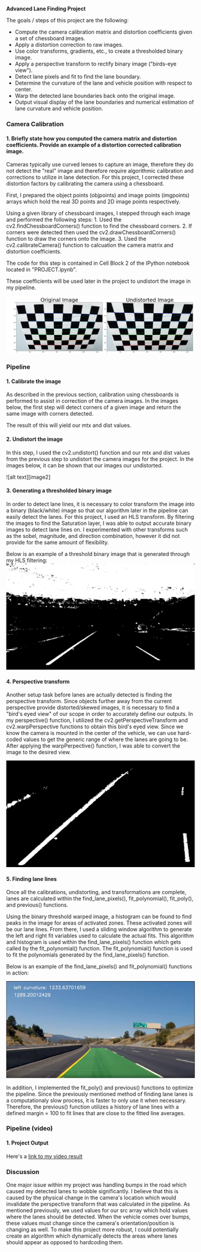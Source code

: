**Advanced Lane Finding Project**

The goals / steps of this project are the following:

* Compute the camera calibration matrix and distortion coefficients given a set of chessboard images.
* Apply a distortion correction to raw images.
* Use color transforms, gradients, etc., to create a thresholded binary image.
* Apply a perspective transform to rectify binary image ("birds-eye view").
* Detect lane pixels and fit to find the lane boundary.
* Determine the curvature of the lane and vehicle position with respect to center.
* Warp the detected lane boundaries back onto the original image.
* Output visual display of the lane boundaries and numerical estimation of lane curvature and vehicle position.

[//]: # (Image References)
[image1]: ./output_images/Undistort.png "Undistorted"
[image3]: ./output_images/test3.jpg "HLS"
[image4]: ./output_images/perspective.jpg "Perspective"
[image5]: ./output_images/example.PNG "Fit Visual"
[video1]: ./output_images/clip.mp4 "Video"



### Camera Calibration

#### 1. Briefly state how you computed the camera matrix and distortion coefficients. Provide an example of a distortion corrected calibration image.

Cameras typically use curved lenses to capture an image, therefore they do not detect the "real" image and therefore require algorithmic calibration and corrections to utilize in lane detection. For this project, I corrected these distortion factors by calibrating the camera using a chessboard. 

First, I prepared the object points (objpoints) and image points (imgpoints) arrays which hold the real 3D points and 2D image points respectively.

Using a given library of chessboard images, I stepped through each image and performed the following steps:
    1. Used the cv2.findChessboardCorners() function to find the chessboard corners. 
    2. If corners were detected then used the cv2.drawChessboardCorners() function to draw the corners onto the image.
    3. Used the cv2.calibrateCamera() function to calcuation the camera matrix and distortion coefficients.
    
The code for this step is contained in Cell Block 2 of the IPython notebook located in "PROJECT.ipynb".
    
These coefficients will be used later in the project to undistort the image in my pipeline.


![alt text][image1]

### Pipeline 

#### 1. Calibrate the image

As described in the previous section, calibration using chessboards is performed to assist in correction of the camera images. In the images below, the first step will detect corners of a given image and return the same image with corners detected.

The result of this will yield our mtx and dist values.

#### 2. Undistort the image

In this step, I used the cv2.undistort() function and our mtx and dist values from the previous step to undistort the camera images for the project. In the images below, it can be shown that our images our undistorted.

![alt text][image2]

#### 3. Generating a thresholded binary image

In order to detect lane lines, it is necessary to color transform the image into a binary (black/white) image so that our algorithm later in the pipeline can easily detect the lanes. For this project, I used an HLS transform. By filtering the images to find the Saturation layer, I was able to output accurate binary images to detect lane lines on. I experimented with other transforms such as the sobel, magnitude, and direction combination, however it did not provide for the same amount of flexibility.

Below is an example of a threshold binary image that is generated through my HLS filtering:
![alt text][image3]

#### 4. Perspective transform


Another setup task before lanes are actually detected is finding the perspective transform. Since objects further away from the current perspective provide distorted/skewed images, it is necessary to find a "bird's eyed view" of our scope in order to accurately define our outputs. In my perspective() function, I utilized the cv2.getPerspectiveTransform and cv2.warpPerspective functions to obtain this bird's eyed view. Since we know the camera is mounted in the center of the vehicle, we can use hard-coded values to get the generic range of where the lanes are going to be. After applying the warpPerpective() function, I was able to convert the image to the desired view. 


![alt text][image4]

#### 5. Finding lane lines
Once all the calibrations, undistorting, and transformations are complete, lanes are calculated within the find_lane_pixels(), fit_polynomial(), fit_poly(), and previous() functions.

Using the binary threshold warped image, a histogram can be found to find peaks in the image for areas of activated zones. These activated zones will be our lane lines. From there, I used a sliding window algorithm to generate the left and right fit variables used to calculate the actual fits. This algorithm and histogram is used within the find_lane_pixels() function which gets called by the fit_polynomial() function. The fit_polynomial() function is used to fit the polynomials generated by the find_lane_pixels() function.

Below is an example of the find_lane_pixels() and fit_polynomial() functions in action:

![alt text][image5]

In addition, I implemented the fit_poly() and previous() functions to optimize the pipeline. Since the previously mentioned method of finding lane lanes is a computationaly slow process, it is faster to only use it when necessary. Therefore, the previous() function utilizes a history of lane lines with a defined margin = 100 to fit lines that are close to the fitted line averages.


### Pipeline (video)

#### 1. Project Output

Here's a [link to my video result](./output_images/clip.mp4)


### Discussion

One major issue within my project was handling bumps in the road which caused my detected lanes to wobble significantly. I believe that this is caused by the physical change in the camera's location which would invalidate the perspective transform that was calculated in the pipeline. As mentioned previously, we used values for our src array which hold values where the lanes should be detected. When the vehicle comes over bumps, these values must change since the camera's orientation/position is changing as well. To make this project more robust, I could potentially create an algorithm which dynamically detects the areas where lanes should appear as opposed to hardcoding them.
